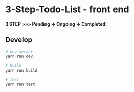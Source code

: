 # 3-Step-Todo-List - front end

#### 3 STEP >>> Pending -> Ongoing -> Completed!



## Develop

```bash
# dev server
yarn run dev

# build
yarn run build

# test
yarn run test
```

